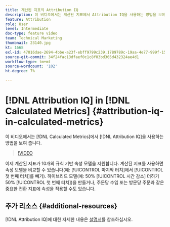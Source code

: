```yaml
---
title: 계산된 지표의 Attribution IQ
description: 이 비디오에서는 계산된 지표에서 Attribution IQ을 사용하는 방법을 보여 줍니다.
feature: Attribution
role: User
level: Intermediate
doc-type: feature video
team: Technical Marketing
thumbnail: 23140.jpg
kt: 1668
exl-id: 47016dae-2694-4bbe-a23f-ebff9799c239,1789789c-19aa-4e77-999f-15fa11b7f858
source-git-commit: 34f24fac13dfaef0c1c8f03bd365d432324ae4d1
workflow-type: tm+mt
source-wordcount: '102'
ht-degree: 7%

---
```


# [!DNL Attribution IQ] in [!DNL Calculated Metrics] {#attribution-iq-in-calculated-metrics}

이 비디오에서는 [!DNL Calculated Metrics]에서 [!DNL Attribution IQ]을 사용하는 방법을 보여 줍니다.

>[!VIDEO](https://video.tv.adobe.com/v/23140/?quality=12)

이제 계산된 지표가 10개의 규칙 기반 속성 모델을 지원합니다. 계산된 지표를 사용하면 속성 모델을 비교할 수 있습니다(예: [!UICONTROL 마지막 터치]에서 [!UICONTROL 첫 번째 터치]를 빼기). 하이브리드 모델(예: 50% [!UICONTROL 시간 감소] 더하기 50% [!UICONTROL 첫 번째 터치])을 만들거나, 주문당 수입 또는 방문당 주문과 같은 중요한 전환 지표에 속성을 적용할 수도 있습니다.

## 추가 리소스 {#additional-resources}

[!DNL Attribution IQ]에 대한 자세한 내용은 [설명서](https://experienceleague.adobe.com/docs/analytics/analyze/analysis-workspace/attribution/overview.html)를 참조하십시오.
